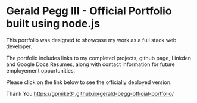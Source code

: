 # Gerald Pegg III - Official Portfolio built using node.js

This portfolio was designed to showcase my work as a full stack web developer.

The portfolio includes links to my completed projects, github page, Linkden and Google Docs Resumes, along with contact information for future employement oppurtunities.

Please click on the link below to see the officially deployed version.

Thank You
https://gpmike31.github.io/gerald-pegg-official-portfolio/
